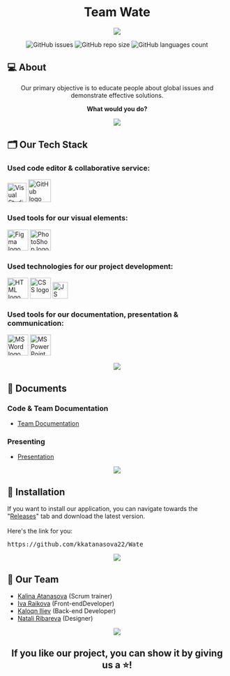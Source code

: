 <h1 align="center">Team Wate</h1>

<p align="center">
    <img src="https://cdn.discordapp.com/attachments/1103246657363132447/1184249657388445767/WateBanner.jpg?ex=658b4970&is=6578d470&hm=d22f8fcb181bd6f0e03e28cff94cc18ba7b08ec5905564e1d23821d9d15d04d8&">
</p>

<p align = "center">
    <img alt="GitHub issues" src="https://img.shields.io/github/issues-closed/KKAtanasova22/Wate">
    <img alt="GitHub repo size" src="https://img.shields.io/github/repo-size/KKAtanasova22/Wate">
    <img alt="GitHub languages count"src="https://img.shields.io/github/languages/count/KKAtanasova22/Wate">
<br>

## 💻 About
<p align="center">Our primary objective is to educate people about global issues and demonstrate effective solutions.</p>
<p align="center"><b>What would you do?</b></p>

<p align="center">
    <img src="https://cdn.discordapp.com/attachments/1103246649075171390/1116130271583031347/line-light.jpg"/>
</p>

## 🗂️ Our Tech Stack
### Used code editor & collaborative service:
<p align="left">
    <a href="https://visualstudio.microsoft.com/vs/"><img src="https://upload.wikimedia.org/wikipedia/commons/thumb/5/59/Visual_Studio_Icon_2019.svg/1030px-Visual_Studio_Icon_2019.svg.png" alt="Visual Studio 2022 logo" width=44px /></a>
    <a href="https://github.com/"><img src="https://img.icons8.com/nolan/344/github.png" alt="GitHub logo" width=52px /></a>
</p>

### Used tools for our visual elements:
<p align="left">
    <a href="https://www.figma.com/"><img src="https://img.icons8.com/color/344/figma--v1.png" alt="Figma logo" width=48px/></a>
    <a href="https://www.adobe.com/bg/"><img src="https://upload.wikimedia.org/wikipedia/commons/thumb/a/af/Adobe_Photoshop_CC_icon.svg/1200px-Adobe_Photoshop_CC_icon.svg.png" alt="PhotoShop logo" width=48px/></a>
</p>

### Used technologies for our project development:
<p align="left">
    <a href="https://html.com/"><img src="https://upload.wikimedia.org/wikipedia/commons/thumb/6/61/HTML5_logo_and_wordmark.svg/1024px-HTML5_logo_and_wordmark.svg.png" alt="HTML logo" width=48px/></a>
    <a href="https://html.com/"><img src="https://cdn.freebiesupply.com/logos/large/2x/css3-logo-png-transparent.png" alt="CSS logo" width=48px/></a>
    <a href="https://developer.mozilla.org/en-US/docs/Web/JavaScript"><img src="https://cdn.discordapp.com/attachments/1103246657363132447/1184252680017813504/image-removebg-preview_6.png?ex=658b4c41&is=6578d741&hm=eef363e742bfb02d0e45ec6d8786a2c7a1d009f543f9cbfbe16cf7eb2e602d76&" alt="JS logo" height=38 width=35px/></a>
</p>

### Used tools for our documentation, presentation & communication:
<p align="left">
    <a href="https://www.microsoft.com/en-ww/microsoft-365/word"><img src="https://img.icons8.com/color/344/ms-word.png" alt="MS Word logo" width=48px /></a>
    <a href="https://www.microsoft.com/en-ww/microsoft-365/powerpoint"><img src="https://img.icons8.com/color/344/ms-powerpoint.png" alt="MS PowerPoint logo" width=48px /></a>
</p>

<p align="center">
    <img src="https://cdn.discordapp.com/attachments/1103246649075171390/1116130271583031347/line-light.jpg"/>
</p>

## 📄 Documents

### Code & Team Documentation
  - [Team Documentation](https://codingburgas-my.sharepoint.com/:w:/g/personal/idraykova22_codingburgas_bg/EXwzAXhMq65Cvrlw7q7i2E8Bi3bvv6_R-M138-0ZzhvpDQ?e=Euvcjv)

### Presenting
  - [Presentation](https://codingburgas-my.sharepoint.com/:p:/g/personal/idraykova22_codingburgas_bg/Eeiv3mJ2eBpJsac3xTvcI1QBkt1te71_mIBQx8_SKwt3Dg?e=BGwzXm)

<p align="center">
    <img src="https://cdn.discordapp.com/attachments/1103246649075171390/1116130271583031347/line-light.jpg"/>
</p>

## 💾 Installation

If you want to install our application, you can navigate towards the "<a href="https://github.com/kkatanasova22/Wate">Releases</a>" tab and download the latest version. <br><br>
Here's the link for you:
<pre>https://github.com/kkatanasova22/Wate</pre>

<p align="center">
    <img src="https://cdn.discordapp.com/attachments/1103246649075171390/1116130271583031347/line-light.jpg"/>
</p>

## 👥 Our Team

- <a href = "https://github.com/KKAtanasova22">Kalina Atanasova</a> (Scrum trainer)
- <a href = "https://github.com/IDRaykova22">Iva Raikova</a> (Front-endDeveloper)
- <a href = "https://github.com/KDIliev22">Kaloqn Iliev</a> (Back-end Developer)
- <a href = "https://github.com/niribareva22">Natali Ribareva</a> (Designer)

<p align="center">
    <img src="https://cdn.discordapp.com/attachments/1103246649075171390/1116130271583031347/line-light.jpg"/>
</p>

## <p align="center">If you like our project, you can show it by giving us a ⭐!</p>

